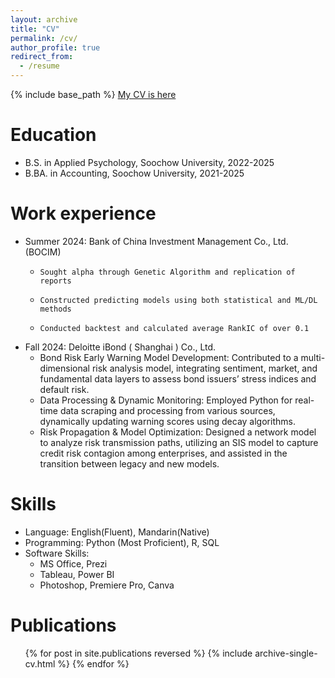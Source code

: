 ```yaml
---
layout: archive
title: "CV"
permalink: /cv/
author_profile: true
redirect_from:
  - /resume
---
```


{% include base_path %}
[My CV is here](https://drive.google.com/file/d/1fnNql65bHOK6P7cFWizbsX0SsyoOtdBN/view?usp=share_link)

Education
======
* B.S. in Applied Psychology, Soochow University, 2022-2025
* B.BA. in Accounting, Soochow University, 2021-2025

Work experience
======
* Summer 2024: Bank of China Investment Management Co., Ltd. (BOCIM)
  * 	Sought alpha through Genetic Algorithm and replication of reports
  * 	Constructed predicting models using both statistical and ML/DL methods
  * 	Conducted backtest and calculated average RankIC of over 0.1

* Fall 2024: Deloitte iBond ( Shanghai ) Co., Ltd.
  *	Bond Risk Early Warning Model Development: Contributed to a multi-dimensional risk analysis model, integrating sentiment, market, and fundamental data layers to assess bond issuers’ stress indices and default risk.
  *	Data Processing & Dynamic Monitoring: Employed Python for real-time data scraping and processing from various sources, dynamically updating warning scores using decay algorithms.
  *	Risk Propagation & Model Optimization: Designed a network model to analyze risk transmission paths, utilizing an SIS model to capture credit risk contagion among enterprises, and assisted in the transition between legacy and new models.

  
Skills
======
* Language: English(Fluent), Mandarin(Native)
* Programming: Python (Most Proficient), R, SQL
* Software Skills:
  * MS Office, Prezi
  * Tableau, Power BI
  * Photoshop, Premiere Pro, Canva

Publications
======
  <ul>{% for post in site.publications reversed %}
    {% include archive-single-cv.html %}
  {% endfor %}</ul>
  


